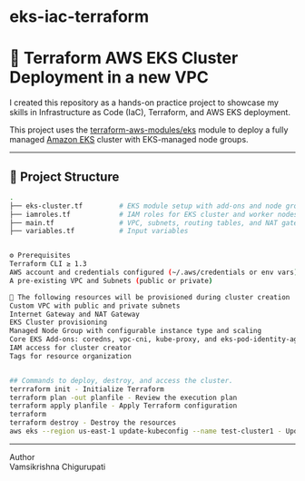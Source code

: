 # eks-iac-terraform

# 🚀 Terraform AWS EKS Cluster Deployment in a new VPC

I created this repository as a hands-on practice project to showcase my skills in Infrastructure as Code (IaC), Terraform, and AWS EKS deployment.  

This project uses the [terraform-aws-modules/eks](https://github.com/terraform-aws-modules/terraform-aws-eks) module to deploy a fully managed [Amazon EKS](https://aws.amazon.com/eks/) cluster with EKS-managed node groups.

---

## 📁 Project Structure

```bash
.
├── eks-cluster.tf         # EKS module setup with add-ons and node groups
├── iamroles.tf            # IAM roles for EKS cluster and worker nodes
├── main.tf                # VPC, subnets, routing tables, and NAT gateway
├── variables.tf           # Input variables


⚙️ Prerequisites
Terraform CLI ≥ 1.3
AWS account and credentials configured (~/.aws/credentials or env vars). IAM user running the terraform need permissions to create VPC, EKS cluster, and other resources in the AWS account. 
A pre-existing VPC and Subnets (public or private)

📌 The following resources will be provisioned during cluster creation
Custom VPC with public and private subnets
Internet Gateway and NAT Gateway
EKS Cluster provisioning
Managed Node Group with configurable instance type and scaling
Core EKS Add-ons: coredns, vpc-cni, kube-proxy, and eks-pod-identity-agent. 
IAM access for cluster creator
Tags for resource organization


## Commands to deploy, destroy, and access the cluster.
terrraform init - Initialize Terraform
terraform plan -out planfile - Review the execution plan
terraform apply planfile - Apply Terraform configuration
terraform 
terraform destroy - Destroy the resources
aws eks --region us-east-1 update-kubeconfig --name test-cluster1 - Update kubeconfig file for EKS cluster access

```
---
Author  
Vamsikrishna Chigurupati
